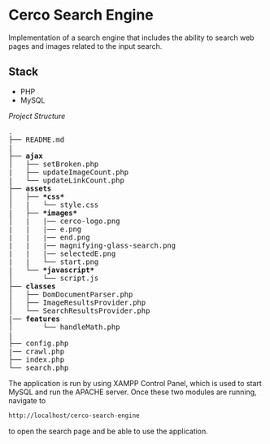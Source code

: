 # Cerco Search Engine

Implementation of a search engine that includes the ability to search web pages and images related to the input search.

## Stack

- PHP
- MySQL

*Project Structure*

<pre>
.
├── README.md
|
├── <strong>ajax</strong>
│   ├── setBroken.php
|   ├── updateImageCount.php
|   └── updateLinkCount.php
├── <strong>assets</strong>
│   ├── <strong>*css*</strong>
│   |   └── style.css
|   ├── <strong>*images*</strong>
│   |   |── cerco-logo.png
|   |   |── e.png
|   |   |── end.png
|   |   |── magnifying-glass-search.png
|   |   |── selectedE.png
|   |   └── start.png
|   └── <strong>*javascript*</strong>
│       └── script.js
├── <strong>classes</strong>
│   ├── DomDocumentParser.php
│   ├── ImageResultsProvider.php
│   └── SearchResultsProvider.php
|── <strong>features</strong>
│       └── handleMath.php
|
├── config.php
|── crawl.php
├── index.php
└── search.php
</pre>

The application is run by using XAMPP Control Panel, which is used to start MySQL and run the APACHE server. Once these two modules are running, navigate to

```bash
http://localhost/cerco-search-engine
```

to open the search page and be able to use the application.